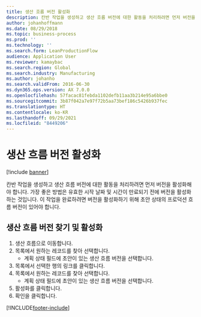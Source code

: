 ```yaml
---
title: 생산 흐름 버전 활성화
description: 칸반 작업을 생성하고 생산 흐름 버전에 대한 활동을 처리하려면 먼저 버전을 활성화해야 합니다.
author: johanhoffmann
ms.date: 08/29/2018
ms.topic: business-process
ms.prod: ''
ms.technology: ''
ms.search.form: LeanProductionFlow
audience: Application User
ms.reviewer: kamaybac
ms.search.region: Global
ms.search.industry: Manufacturing
ms.author: johanho
ms.search.validFrom: 2016-06-30
ms.dyn365.ops.version: AX 7.0.0
ms.openlocfilehash: 57facac81febda1102defb11aa3b214e95a6bbe0
ms.sourcegitcommit: 3b87f042a7e97f72b5aa73bef186c5426b937fec
ms.translationtype: HT
ms.contentlocale: ko-KR
ms.lasthandoff: 09/29/2021
ms.locfileid: "8449206"
---
```

# <a name="activate-a-production-flow-version"></a>생산 흐름 버전 활성화

[!include [banner](../../includes/banner.md)]

칸반 작업을 생성하고 생산 흐름 버전에 대한 활동을 처리하려면 먼저 버전을 활성화해야 합니다. 가장 좋은 방법은 유효한 시작 날짜 및 시간이 만료되기 전에 버전을 활성화하는 것입니다. 이 작업을 완료하려면 버전을 활성화하기 위해 초안 상태의 프로덕션 흐름 버전이 있어야 합니다. 


## <a name="find-and-activate-a-production-flow-version"></a>생산 흐름 버전 찾기 및 활성화
1. 생산 흐름으로 이동합니다.
2. 목록에서 원하는 레코드를 찾아 선택합니다.
    * 계획 상태 필드에 초안이 있는 생산 흐름 버전을 선택합니다.  
3. 목록에서 선택한 행의 링크를 클릭합니다.
4. 목록에서 원하는 레코드를 찾아 선택합니다.
    * 계획 상태 필드에 초안이 있는 생산 흐름 버전을 선택합니다.  
5. 활성화를 클릭합니다.
6. 확인을 클릭합니다.



[!INCLUDE[footer-include](../../../includes/footer-banner.md)]